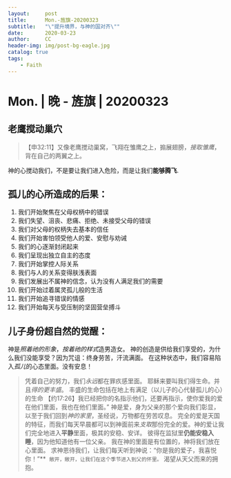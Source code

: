 ```yaml
---
layout:     post
title:      Mon.-旌旗-20200323
subtitle:   "\"提升境界，与神的国对齐\""
date:       2020-03-23
author:     CC
header-img: img/post-bg-eagle.jpg
catalog: true
tags:
    - Faith
---
```


# Mon. | 晚 - 旌旗 | 20200323

## 老鹰搅动巢穴
> 【申32:11】又像老鹰搅动巢窝，飞翔在雏鹰之上，搧展翅膀，*接取雏鹰*，背在自己的两翼之上。

神的心搅动我们，不是要让我们进入危险，而是让我们**能够腾飞**.

## 孤儿的心所造成的后果：
1. 我们开始聚焦在父母权柄中的错误
2. 我们失望、沮丧、悲痛、拒绝、未接受父母的错误
3. 我们对父母的权柄失去基本的信任
4. 我们开始害怕领受他人的爱、安慰与劝诫
5. 我们的心逐渐封闭起来
6. 我们呈现出独立自主的态度
7. 我们开始掌控人际关系
8. 我们与人的关系变得肤浅表面
9. 我们发展出不属神的信念，认为没有人满足我们的需要
10. 我们开始过着属灵孤儿般的生活
11. 我们开始追寻错误的情感
12. 我们开始每天与受压制的坚固营垒搏斗

## 儿子身份超自然的觉醒：
神是*照着祂的形象*，*按着祂的样式*造男造女。
神的创造是供给我们享受的，为什么我们没能享受？因为咒诅：终身劳苦，汗流满面。
在这种状态中，我们容易陷入*孤儿*的心态里面。没有安息！
> 凭着自己的努力，我们*永远*都在罪疚感里面。
耶稣来要叫我们得生命。并且*得的更丰盛*。
丰盛的生命包括在地上有满足（以儿子的心代替孤儿的心）的生命
> 【约17:26】我已经把你的名指示他们，还要再指示，使你爱我的爱在他们里面，我也在他们里面。”
神是爱，身为父亲的那个爱向我们彰显，以至于我们回到*神的家里*，圣经说，万物都在劳苦叹息。
完全的爱是天国的特征，而我们每天早晨都可以到神面前来*支取*那份完全的爱。神的爱让我们完全地进入**平静**里面，极其的安稳、安详。
彼得在监狱里**仍能安稳入睡**，因为他知道他有一位父亲。
我在神的里面是有位置的，神将我们放在心里面。
> 求神恩待我们，让我们每天听到神说：“你是我的爱子，我喜悦你！”** 
`敞开，敞开，让我们在这个季节进入到父的怀里。`
渴望从天父而来的拥抱。